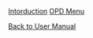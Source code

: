 [Intorduction](https://github.com/hmislk/hmis/wiki/OPD-Introduction)
[OPD Menu](https://github.com/hmislk/hmis/wiki/OPD-Menu)

[Back to User Manual](https://github.com/hmislk/hmis/wiki/User-Manual)